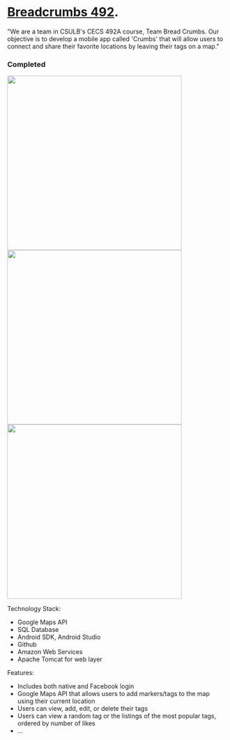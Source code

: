 # <a href="http://www.breadcrumbs492.tumblr.com/">Breadcrumbs 492</a>.
 "We are a team in CSULB's CECS 492A course, Team Bread Crumbs. Our objective is to develop a mobile app called 'Crumbs' that will allow users to connect and share their favorite locations by leaving their tags on a map."

<h3>Completed</h3>
<img src="https://cloud.githubusercontent.com/assets/6732705/7846233/31b0f4ea-0471-11e5-92df-c3b3e7779b61.png" height="400px"/>
<img src="https://cloud.githubusercontent.com/assets/6732705/7846239/31d07dba-0471-11e5-9c7d-5b67d23b7b16.png" height="400px"/>
<img src="https://cloud.githubusercontent.com/assets/6732705/7846236/31bf6822-0471-11e5-80e6-709caa983ecf.png" height="400px"/>

Technology Stack:
<ul>
 <li>Google Maps API</li>
 <li>SQL Database</li>
 <li>Android SDK, Android Studio</li>
 <li>Github</li>
 <li>Amazon Web Services</li>
 <li>Apache Tomcat for web layer</li>
</ul>

Features:
<ul>
 <li>Includes both native and Facebook login</li>
 <li>Google Maps API that allows users to add markers/tags to the map using their current location</li>
 <li>Users can view, add, edit, or delete their tags</li>
 <li>Users can view a random tag or the listings of the most popular tags, ordered by number of likes</li>
 <li>...</li>
</ul>

